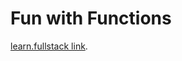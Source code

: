 # Fun with Functions
[learn.fullstack link](https://learn.fullstackacademy.com/workshop/5d16527dde035700042adaa7/content/5d16529cae60c1000467bcc3/text).

